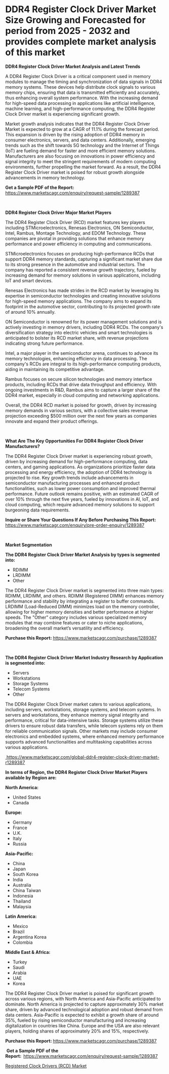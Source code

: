 <p><h1>DDR4 Register Clock Driver Market Size Growing and Forecasted for period from 2025 - 2032 and provides complete market analysis of this market</h1></p><p><strong>DDR4 Register Clock Driver Market Analysis and Latest Trends</strong></p>
<p><p>A DDR4 Register Clock Driver is a critical component used in memory modules to manage the timing and synchronization of data signals in DDR4 memory systems. These devices help distribute clock signals to various memory chips, ensuring that data is transmitted efficiently and accurately, thus enhancing overall system performance. With the increasing demand for high-speed data processing in applications like artificial intelligence, machine learning, and high-performance computing, the DDR4 Register Clock Driver market is experiencing significant growth.</p><p>Market growth analysis indicates that the DDR4 Register Clock Driver Market is expected to grow at a CAGR of 11.1% during the forecast period. This expansion is driven by the rising adoption of DDR4 memory in consumer electronics, servers, and data centers. Additionally, emerging trends such as the shift towards 5G technology and the Internet of Things (IoT) are fueling demand for faster and more efficient memory solutions. Manufacturers are also focusing on innovations in power efficiency and signal integrity to meet the stringent requirements of modern computing environments, further propelling the market forward. As a result, the DDR4 Register Clock Driver market is poised for robust growth alongside advancements in memory technology.</p></p>
<p><strong>Get a Sample PDF of the Report:&nbsp;</strong> <a href="https://www.marketscagr.com/enquiry/request-sample/1289387?utm_campaign=2187&utm_medium=2&utm_source=Github&utm_content=ia&utm_term=29032025&utm_id=ddr4-register-clock-driver">https://www.marketscagr.com/enquiry/request-sample/1289387</a></p>
<p>&nbsp;</p>
<p><strong>DDR4 Register Clock Driver Major Market Players</strong></p>
<p><p>The DDR4 Register Clock Driver (RCD) market features key players including STMicroelectronics, Renesas Electronics, ON Semiconductor, Intel, Rambus, Montage Technology, and EDOM Technology. These companies are pivotal in providing solutions that enhance memory performance and power efficiency in computing and communications.</p><p>STMicroelectronics focuses on producing high-performance RCDs that support DDR4 memory standards, capturing a significant market share due to its strong presence in the automotive and industrial sectors. The company has reported a consistent revenue growth trajectory, fueled by increasing demand for memory solutions in various applications, including IoT and smart devices.</p><p>Renesas Electronics has made strides in the RCD market by leveraging its expertise in semiconductor technologies and creating innovative solutions for high-speed memory applications. The company aims to expand its footprint in the automotive sector, contributing to its projected growth rate of around 10% annually.</p><p>ON Semiconductor is renowned for its power management solutions and is actively investing in memory drivers, including DDR4 RCDs. The company's diversification strategy into electric vehicles and smart technologies is anticipated to bolster its RCD market share, with revenue projections indicating strong future performance.</p><p>Intel, a major player in the semiconductor arena, continues to advance its memory technologies, enhancing efficiency in data processing. The company's RCDs are integral to its high-performance computing products, aiding in maintaining its competitive advantage.</p><p>Rambus focuses on secure silicon technologies and memory interface products, including RCDs that drive data throughput and efficiency. With ongoing investments in R&D, Rambus aims to capture a larger share of the DDR4 market, especially in cloud computing and networking applications.</p><p>Overall, the DDR4 RCD market is poised for growth, driven by increasing memory demands in various sectors, with a collective sales revenue projection exceeding $500 million over the next few years as companies innovate and expand their product offerings.</p></p>
<p>&nbsp;</p>
<p><strong>What Are The Key Opportunities For DDR4 Register Clock Driver Manufacturers?</strong></p>
<p><p>The DDR4 Register Clock Driver market is experiencing robust growth, driven by increasing demand for high-performance computing, data centers, and gaming applications. As organizations prioritize faster data processing and energy efficiency, the adoption of DDR4 technology is projected to rise. Key growth trends include advancements in semiconductor manufacturing processes and enhanced product functionalities, such as lower power consumption and improved thermal performance. Future outlook remains positive, with an estimated CAGR of over 10% through the next five years, fueled by innovations in AI, IoT, and cloud computing, which require advanced memory solutions to support burgeoning data requirements.</p></p>
<p><strong>Inquire or Share Your Questions If Any Before Purchasing This Report:</strong> <a href="https://www.marketscagr.com/enquiry/pre-order-enquiry/1289387?utm_campaign=2187&utm_medium=2&utm_source=Github&utm_content=ia&utm_term=29032025&utm_id=ddr4-register-clock-driver">https://www.marketscagr.com/enquiry/pre-order-enquiry/1289387</a></p>
<p>&nbsp;</p>
<p><strong>Market Segmentation</strong></p>
<p><strong>The DDR4 Register Clock Driver Market Analysis by types is segmented into:</strong></p>
<p><ul><li>RDIMM</li><li>LRDIMM</li><li>Other</li></ul></p>
<p><p>The DDR4 Register Clock Driver market is segmented into three main types: RDIMM, LRDIMM, and others. RDIMM (Registered DIMM) enhances memory performance and stability by integrating a register to buffer commands. LRDIMM (Load-Reduced DIMM) minimizes load on the memory controller, allowing for higher memory densities and better performance at higher speeds. The "Other" category includes various specialized memory modules that may combine features or cater to niche applications, broadening the overall market’s versatility and efficiency.</p></p>
<p><strong>Purchase this Report:&nbsp;</strong><a href="https://www.marketscagr.com/purchase/1289387?utm_campaign=2187&utm_medium=2&utm_source=Github&utm_content=ia&utm_term=29032025&utm_id=ddr4-register-clock-driver">https://www.marketscagr.com/purchase/1289387</a></p>
<p>&nbsp;</p>
<p><strong>The DDR4 Register Clock Driver Market Industry Research by Application is segmented into:</strong></p>
<p><ul><li>Servers</li><li>Workstations</li><li>Storage Systems</li><li>Telecom Systems</li><li>Other</li></ul></p>
<p><p>The DDR4 Register Clock Driver market caters to various applications, including servers, workstations, storage systems, and telecom systems. In servers and workstations, they enhance memory signal integrity and performance, critical for data-intensive tasks. Storage systems utilize these drivers to ensure robust data transfers, while telecom systems rely on them for reliable communication signals. Other markets may include consumer electronics and embedded systems, where enhanced memory performance supports advanced functionalities and multitasking capabilities across various applications.</p></p>
<p><a href="https://www.marketscagr.com/global-ddr4-register-clock-driver-market-r1289387?utm_campaign=2187&utm_medium=2&utm_source=Github&utm_content=ia&utm_term=29032025&utm_id=ddr4-register-clock-driver">&nbsp;https://www.marketscagr.com/global-ddr4-register-clock-driver-market-r1289387</a></p>
<p><strong>In terms of Region, the DDR4 Register Clock Driver Market Players available by Region are:</strong></p>
<p>
    <p> <strong> North America: </strong>
        <ul>
            <li>United States</li>
            <li>Canada</li>
        </ul>
        </p> 
    <p> <strong> Europe: </strong>
        <ul>
            <li>Germany</li>
            <li>France</li>
            <li>U.K.</li>
            <li>Italy</li>
            <li>Russia</li>
        </ul>
        </p> 
    <p> <strong> Asia-Pacific: </strong>
        <ul>
            <li>China</li>
            <li>Japan</li>
            <li>South Korea</li>
            <li>India</li>
            <li>Australia</li>
            <li>China Taiwan</li>
            <li>Indonesia</li>
            <li>Thailand</li>
            <li>Malaysia</li>
        </ul>
        </p> 
    <p> <strong> Latin America: </strong>
        <ul>
            <li>Mexico</li>
            <li>Brazil</li>
            <li>Argentina Korea</li>
            <li>Colombia</li>
        </ul>
        </p> 
    <p> <strong> Middle East & Africa: </strong>
        <ul>
            <li>Turkey</li>
            <li>Saudi</li>
            <li>Arabia</li>
            <li>UAE</li>
            <li>Korea</li>
        </ul>
    </p>
    </p>
<p><p>The DDR4 Register Clock Driver market is poised for significant growth across various regions, with North America and Asia-Pacific anticipated to dominate. North America is projected to capture approximately 30% market share, driven by advanced technological adoption and robust demand from data centers. Asia-Pacific is expected to exhibit a growth share of around 35%, fueled by rising semiconductor manufacturing and increasing digitalization in countries like China. Europe and the USA are also relevant players, holding shares of approximately 20% and 15%, respectively.</p></p>
<p><strong>Purchase this Report: </strong><a href="https://www.marketscagr.com/purchase/1289387?utm_campaign=2187&utm_medium=2&utm_source=Github&utm_content=ia&utm_term=29032025&utm_id=ddr4-register-clock-driver">https://www.marketscagr.com/purchase/1289387</a></p>
<p>&nbsp;<strong>Get a Sample PDF of the Report:&nbsp;&nbsp;</strong><a href="https://www.marketscagr.com/enquiry/request-sample/1289387?utm_campaign=2187&utm_medium=2&utm_source=Github&utm_content=ia&utm_term=29032025&utm_id=ddr4-register-clock-driver">https://www.marketscagr.com/enquiry/request-sample/1289387</a></p>
<p><strong></strong></p>
<p><p><a href="https://github.com/mauripalmi/Market-Research-Report-List-6/blob/main/registered-clock-drivers-rcd-market.md?utm_campaign=2187&utm_medium=2&utm_source=Github&utm_content=ia&utm_term=29032025&utm_id=ddr4-register-clock-driver">Registered Clock Drivers (RCD) Market</a></p></p>